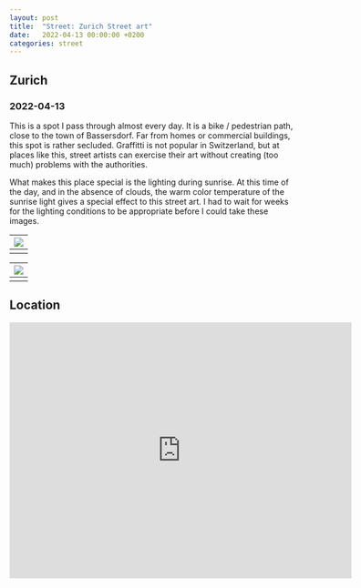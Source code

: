 ```yaml
---
layout: post
title:  "Street: Zurich Street art"
date:   2022-04-13 00:00:00 +0200
categories: street
---
```


## Zurich
### 2022-04-13

This is a spot I pass through almost every day. It is a bike / pedestrian path, close to the town of Bassersdorf. Far from homes or commercial buildings, this spot is rather secluded. Graffitti is not popular in Switzerland, but at places like this, street artists can exercise their art without creating (too much) problems with the authorities.

What makes this place special is the lighting during sunrise. At this time of the day, and in the absence of clouds, the warm color temperature of the sunrise light gives a special effect to this street art. I had to wait for weeks for the lighting conditions to be appropriate before I could take these images.

| ![](/photos/assets/street/20220413_073507.jpg) |
|:--:|
||

| ![](/photos/assets/street/20220413_073727.jpg) |
|:--:|
||

## Location

<iframe src="https://www.google.com/maps/embed?pb=!1m18!1m12!1m3!1d2698.7606097465823!2d8.623361551912279!3d47.43611107907148!2m3!1f0!2f0!3f0!3m2!1i1024!2i768!4f13.1!3m3!1m2!1s0x0%3A0x5801c24437cb6726!2zNDfCsDI2JzEwLjAiTiA4wrAzNyczMi4wIkU!5e0!3m2!1sen!2sch!4v1650020157991!5m2!1sen!2sch" width="600" height="450" style="border:0;" allowfullscreen="" loading="lazy" referrerpolicy="no-referrer-when-downgrade"></iframe>